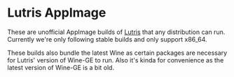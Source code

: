 # Lutris AppImage

These are unofficial AppImage builds of [Lutris](https://lutris.net/) that any distribution can run. Currently we're only following stable builds and only support x86_64.

These builds also bundle the latest Wine as certain packages are necessary for Lutris' version of Wine-GE to run. Also it's kinda for convenience as the latest version of Wine-GE is a bit old.
